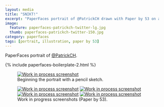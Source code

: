 ```yaml
---
layout: media
title: "SNIKT!"
excerpt: "PaperFaces portrait of @PatrickCH drawn with Paper by 53 on an iPad."
image: 
  feature: paperfaces-patrickch-twitter-lg.jpg
  thumb: paperfaces-patrickch-twitter-150.jpg
category: paperfaces
tags: [portrait, illustration, paper by 53]
---
```


PaperFaces portrait of <a href="http://twitter.com/PatrickCH">@PatrickCH</a>.

{% include paperfaces-boilerplate-2.html %}

<figure>
	<a href="{{ site.url }}/images/paperfaces-patrickch-process-1-lg.jpg"><img src="{{ site.url }}/images/paperfaces-patrickch-process-1-750.jpg" alt="Work in process screenshot"></a>
	<figcaption>Beginning the portrait with a pencil sketch.</figcaption>
</figure>

<figure class="half">
	<a href="{{ site.url }}/images/paperfaces-patrickch-process-2-lg.jpg"><img src="{{ site.url }}/images/paperfaces-patrickch-process-2-600.jpg" alt="Work in process screenshot"></a>
	<a href="{{ site.url }}/images/paperfaces-patrickch-process-3-lg.jpg"><img src="{{ site.url }}/images/paperfaces-patrickch-process-3-600.jpg" alt="Work in process screenshot"></a>
	<a href="{{ site.url }}/images/paperfaces-patrickch-process-4-lg.jpg"><img src="{{ site.url }}/images/paperfaces-patrickch-process-4-600.jpg" alt="Work in process screenshot"></a>
	<a href="{{ site.url }}/images/paperfaces-patrickch-process-5-lg.jpg"><img src="{{ site.url }}/images/paperfaces-patrickch-process-5-600.jpg" alt="Work in process screenshot"></a>
	<figcaption>Work in progress screenshots (Paper by 53).</figcaption>
</figure>